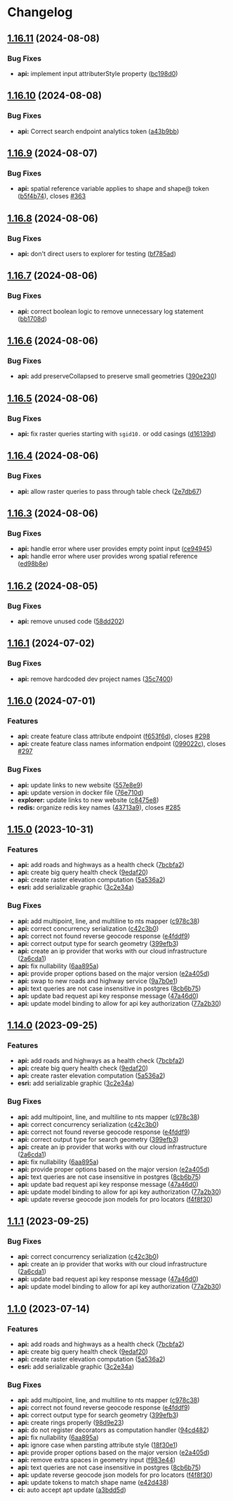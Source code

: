 # Changelog

## [1.16.11](https://github.com/agrc/api.mapserv.utah.gov/compare/api-v1.16.10...api-v1.16.11) (2024-08-08)


### Bug Fixes

* **api:** implement input attributerStyle property ([bc198d0](https://github.com/agrc/api.mapserv.utah.gov/commit/bc198d0e456f753ab86ec7e84018edb40e03b708))

## [1.16.10](https://github.com/agrc/api.mapserv.utah.gov/compare/api-v1.16.9...api-v1.16.10) (2024-08-08)


### Bug Fixes

* **api:** Correct search endpoint analytics token ([a43b9bb](https://github.com/agrc/api.mapserv.utah.gov/commit/a43b9bbf2d8064ed8444881febc2f1d1cc6f705e))

## [1.16.9](https://github.com/agrc/api.mapserv.utah.gov/compare/api-v1.16.8...api-v1.16.9) (2024-08-07)


### Bug Fixes

* **api:** spatial reference variable applies to shape and shape@ token ([b5f4b74](https://github.com/agrc/api.mapserv.utah.gov/commit/b5f4b74fdc22a5178b17102142197021613a1ced)), closes [#363](https://github.com/agrc/api.mapserv.utah.gov/issues/363)

## [1.16.8](https://github.com/agrc/api.mapserv.utah.gov/compare/api-v1.16.7...api-v1.16.8) (2024-08-06)


### Bug Fixes

* **api:** don't direct users to explorer for testing ([bf785ad](https://github.com/agrc/api.mapserv.utah.gov/commit/bf785ad7136929f19e411b970695e50be98abb56))

## [1.16.7](https://github.com/agrc/api.mapserv.utah.gov/compare/api-v1.16.6...api-v1.16.7) (2024-08-06)


### Bug Fixes

* **api:** correct boolean logic to remove unnecessary log statement ([bb1708d](https://github.com/agrc/api.mapserv.utah.gov/commit/bb1708d99cf77206bdc44392145ea20982d4ee0b))

## [1.16.6](https://github.com/agrc/api.mapserv.utah.gov/compare/api-v1.16.5...api-v1.16.6) (2024-08-06)


### Bug Fixes

* **api:** add preserveCollapsed to preserve small geometries ([390e230](https://github.com/agrc/api.mapserv.utah.gov/commit/390e230e54ec37eff918ea761dafd1ce7dd9528c))

## [1.16.5](https://github.com/agrc/api.mapserv.utah.gov/compare/api-v1.16.4...api-v1.16.5) (2024-08-06)


### Bug Fixes

* **api:** fix raster queries starting with `sgid10.` or odd casings ([d16139d](https://github.com/agrc/api.mapserv.utah.gov/commit/d16139d0fa6596a24d6f9d1b8f330d1e5251cb71))

## [1.16.4](https://github.com/agrc/api.mapserv.utah.gov/compare/api-v1.16.3...api-v1.16.4) (2024-08-06)


### Bug Fixes

* **api:** allow raster queries to pass through table check ([2e7db67](https://github.com/agrc/api.mapserv.utah.gov/commit/2e7db6732da0f11a2f32bf1ba4bd1a58b3adca77))

## [1.16.3](https://github.com/agrc/api.mapserv.utah.gov/compare/api-v1.16.2...api-v1.16.3) (2024-08-06)


### Bug Fixes

* **api:** handle error where user provides empty point input ([ce94945](https://github.com/agrc/api.mapserv.utah.gov/commit/ce949458d167b39740a592656f7e6c0e8e8855f5))
* **api:** handle error where user provides wrong spatial reference ([ed98b8e](https://github.com/agrc/api.mapserv.utah.gov/commit/ed98b8ea57de0aaacf615c8449f5bbfe79b9f7d2))

## [1.16.2](https://github.com/agrc/api.mapserv.utah.gov/compare/api-v1.16.1...api-v1.16.2) (2024-08-05)


### Bug Fixes

* **api:** remove unused code ([58dd202](https://github.com/agrc/api.mapserv.utah.gov/commit/58dd202425a181166c61cafe9d7d8516ec6830c5))

## [1.16.1](https://github.com/agrc/api.mapserv.utah.gov/compare/api-v1.16.0...api-v1.16.1) (2024-07-02)


### Bug Fixes

* **api:** remove hardcoded dev project names ([35c7400](https://github.com/agrc/api.mapserv.utah.gov/commit/35c740077d252d3a9eba821708bc3be82c9d6715))

## [1.16.0](https://github.com/agrc/api.mapserv.utah.gov/compare/api-v1.15.0...api-v1.16.0) (2024-07-01)


### Features

* **api:** create feature class attribute endpoint ([f653f6d](https://github.com/agrc/api.mapserv.utah.gov/commit/f653f6d4e2f29fceb9b0c462139331ea74df6e1b)), closes [#298](https://github.com/agrc/api.mapserv.utah.gov/issues/298)
* **api:** create feature class names information endpoint ([099022c](https://github.com/agrc/api.mapserv.utah.gov/commit/099022c70ed4a0d91eda4cd726b69bad664b71d8)), closes [#297](https://github.com/agrc/api.mapserv.utah.gov/issues/297)


### Bug Fixes

* **api:** update links to new website ([557e8e9](https://github.com/agrc/api.mapserv.utah.gov/commit/557e8e91ab7e38db7dd6cef9a134e9b997642f31))
* **api:** update version in docker file ([76e710d](https://github.com/agrc/api.mapserv.utah.gov/commit/76e710d872007a53ef1685e37cb4d46cb847cf16))
* **explorer:** update links to new website ([c8475e8](https://github.com/agrc/api.mapserv.utah.gov/commit/c8475e88df384105f83bf97e85b3eff9402b9f24))
* **redis:** organize redis key names ([43713a9](https://github.com/agrc/api.mapserv.utah.gov/commit/43713a97f8a062129db24dcbe19d984407c572a1)), closes [#285](https://github.com/agrc/api.mapserv.utah.gov/issues/285)

## [1.15.0](https://github.com/agrc/api.mapserv.utah.gov/compare/api-v1.14.0...api-v1.15.0) (2023-10-31)


### Features

* **api:** add roads and highways as a health check ([7bcbfa2](https://github.com/agrc/api.mapserv.utah.gov/commit/7bcbfa22e8d7492260aab4e24674e2d6dac81443))
* **api:** create big query health check ([9edaf20](https://github.com/agrc/api.mapserv.utah.gov/commit/9edaf2032d1ab52aaf5fde43264752aa9884ee80))
* **api:** create raster elevation computation ([5a536a2](https://github.com/agrc/api.mapserv.utah.gov/commit/5a536a28eaa36ebad16febc7975ef8732be1bc7c))
* **esri:** add serializable graphic ([3c2e34a](https://github.com/agrc/api.mapserv.utah.gov/commit/3c2e34a76e1ca06c1c1c9c25c6ccb13d62fc3f4a))


### Bug Fixes

* **api:** add multipoint, line, and multiline to nts mapper ([c978c38](https://github.com/agrc/api.mapserv.utah.gov/commit/c978c38c20167a2107f182d0d3a8a438500b001b))
* **api:** correct concurrency serialization ([c42c3b0](https://github.com/agrc/api.mapserv.utah.gov/commit/c42c3b0e90afd720f0fd216a15fec281e9c6cd51))
* **api:** correct not found reverse geocode response ([e4fddf9](https://github.com/agrc/api.mapserv.utah.gov/commit/e4fddf9ff3be553115d41cbf8cace9ff56589031))
* **api:** correct output type for search geometry ([399efb3](https://github.com/agrc/api.mapserv.utah.gov/commit/399efb3652eef8665d6871a92512f0e58a0e8231))
* **api:** create an ip provider that works with our cloud infrastructure ([2a6cda1](https://github.com/agrc/api.mapserv.utah.gov/commit/2a6cda171e53642f009753b94471d9acd2a72a0f))
* **api:** fix nullability ([6aa895a](https://github.com/agrc/api.mapserv.utah.gov/commit/6aa895af5ae22e1c003abd39683e7649804aac71))
* **api:** provide proper options based on the major version ([e2a405d](https://github.com/agrc/api.mapserv.utah.gov/commit/e2a405dcfe63125df82d176cb2052b86d208581e))
* **api:** swap to new roads and highway service ([9a7b0e1](https://github.com/agrc/api.mapserv.utah.gov/commit/9a7b0e10403f8d2c909672cae9e14705fdcfb1b4))
* **api:** text queries are not case insensitive in postgres ([8cb6b75](https://github.com/agrc/api.mapserv.utah.gov/commit/8cb6b75635f792afba6a3f50a5e15b0fb00904a5))
* **api:** update bad request api key response message ([47a46d0](https://github.com/agrc/api.mapserv.utah.gov/commit/47a46d079861d1994b5dff982259183743e4efa2))
* **api:** update model binding to allow for api key authorization ([77a2b30](https://github.com/agrc/api.mapserv.utah.gov/commit/77a2b301f557833cb233c18ff676968d7bed56bc))

## [1.14.0](https://github.com/agrc/api.mapserv.utah.gov/compare/api-v1.13.6...api-v1.14.0) (2023-09-25)

### Features

- **api:** add roads and highways as a health check ([7bcbfa2](https://github.com/agrc/api.mapserv.utah.gov/commit/7bcbfa22e8d7492260aab4e24674e2d6dac81443))
- **api:** create big query health check ([9edaf20](https://github.com/agrc/api.mapserv.utah.gov/commit/9edaf2032d1ab52aaf5fde43264752aa9884ee80))
- **api:** create raster elevation computation ([5a536a2](https://github.com/agrc/api.mapserv.utah.gov/commit/5a536a28eaa36ebad16febc7975ef8732be1bc7c))
- **esri:** add serializable graphic ([3c2e34a](https://github.com/agrc/api.mapserv.utah.gov/commit/3c2e34a76e1ca06c1c1c9c25c6ccb13d62fc3f4a))

### Bug Fixes

- **api:** add multipoint, line, and multiline to nts mapper ([c978c38](https://github.com/agrc/api.mapserv.utah.gov/commit/c978c38c20167a2107f182d0d3a8a438500b001b))
- **api:** correct concurrency serialization ([c42c3b0](https://github.com/agrc/api.mapserv.utah.gov/commit/c42c3b0e90afd720f0fd216a15fec281e9c6cd51))
- **api:** correct not found reverse geocode response ([e4fddf9](https://github.com/agrc/api.mapserv.utah.gov/commit/e4fddf9ff3be553115d41cbf8cace9ff56589031))
- **api:** correct output type for search geometry ([399efb3](https://github.com/agrc/api.mapserv.utah.gov/commit/399efb3652eef8665d6871a92512f0e58a0e8231))
- **api:** create an ip provider that works with our cloud infrastructure ([2a6cda1](https://github.com/agrc/api.mapserv.utah.gov/commit/2a6cda171e53642f009753b94471d9acd2a72a0f))
- **api:** fix nullability ([6aa895a](https://github.com/agrc/api.mapserv.utah.gov/commit/6aa895af5ae22e1c003abd39683e7649804aac71))
- **api:** provide proper options based on the major version ([e2a405d](https://github.com/agrc/api.mapserv.utah.gov/commit/e2a405dcfe63125df82d176cb2052b86d208581e))
- **api:** text queries are not case insensitive in postgres ([8cb6b75](https://github.com/agrc/api.mapserv.utah.gov/commit/8cb6b75635f792afba6a3f50a5e15b0fb00904a5))
- **api:** update bad request api key response message ([47a46d0](https://github.com/agrc/api.mapserv.utah.gov/commit/47a46d079861d1994b5dff982259183743e4efa2))
- **api:** update model binding to allow for api key authorization ([77a2b30](https://github.com/agrc/api.mapserv.utah.gov/commit/77a2b301f557833cb233c18ff676968d7bed56bc))
- **api:** update reverse geocode json models for pro locators ([f4f8f30](https://github.com/agrc/api.mapserv.utah.gov/commit/f4f8f30e3ad8ad385b120d87c3f96a74ddc0d795))

## [1.1.1](https://github.com/agrc/api.mapserv.utah.gov/compare/api-v1.1.0...api-v1.1.1) (2023-09-25)

### Bug Fixes

- **api:** correct concurrency serialization ([c42c3b0](https://github.com/agrc/api.mapserv.utah.gov/commit/c42c3b0e90afd720f0fd216a15fec281e9c6cd51))
- **api:** create an ip provider that works with our cloud infrastructure ([2a6cda1](https://github.com/agrc/api.mapserv.utah.gov/commit/2a6cda171e53642f009753b94471d9acd2a72a0f))
- **api:** update bad request api key response message ([47a46d0](https://github.com/agrc/api.mapserv.utah.gov/commit/47a46d079861d1994b5dff982259183743e4efa2))
- **api:** update model binding to allow for api key authorization ([77a2b30](https://github.com/agrc/api.mapserv.utah.gov/commit/77a2b301f557833cb233c18ff676968d7bed56bc))

## [1.1.0](https://github.com/agrc/api.mapserv.utah.gov/compare/api-v1.0.0...api-v1.1.0) (2023-07-14)

### Features

- **api:** add roads and highways as a health check ([7bcbfa2](https://github.com/agrc/api.mapserv.utah.gov/commit/7bcbfa22e8d7492260aab4e24674e2d6dac81443))
- **api:** create big query health check ([9edaf20](https://github.com/agrc/api.mapserv.utah.gov/commit/9edaf2032d1ab52aaf5fde43264752aa9884ee80))
- **api:** create raster elevation computation ([5a536a2](https://github.com/agrc/api.mapserv.utah.gov/commit/5a536a28eaa36ebad16febc7975ef8732be1bc7c))
- **esri:** add serializable graphic ([3c2e34a](https://github.com/agrc/api.mapserv.utah.gov/commit/3c2e34a76e1ca06c1c1c9c25c6ccb13d62fc3f4a))

### Bug Fixes

- **api:** add multipoint, line, and multiline to nts mapper ([c978c38](https://github.com/agrc/api.mapserv.utah.gov/commit/c978c38c20167a2107f182d0d3a8a438500b001b))
- **api:** correct not found reverse geocode response ([e4fddf9](https://github.com/agrc/api.mapserv.utah.gov/commit/e4fddf9ff3be553115d41cbf8cace9ff56589031))
- **api:** correct output type for search geometry ([399efb3](https://github.com/agrc/api.mapserv.utah.gov/commit/399efb3652eef8665d6871a92512f0e58a0e8231))
- **api:** create rings properly ([98d9e23](https://github.com/agrc/api.mapserv.utah.gov/commit/98d9e2398964e6af6c8255179883e7ebcbfda8d6))
- **api:** do not register decorators as computation handler ([94cd482](https://github.com/agrc/api.mapserv.utah.gov/commit/94cd482ee96b6628afcef385e07f78ae36c3f489))
- **api:** fix nullability ([6aa895a](https://github.com/agrc/api.mapserv.utah.gov/commit/6aa895af5ae22e1c003abd39683e7649804aac71))
- **api:** ignore case when parsting attribute style ([18f30e1](https://github.com/agrc/api.mapserv.utah.gov/commit/18f30e1a2d41cc852788d91d1864a1f246df2451))
- **api:** provide proper options based on the major version ([e2a405d](https://github.com/agrc/api.mapserv.utah.gov/commit/e2a405dcfe63125df82d176cb2052b86d208581e))
- **api:** remove extra spaces in geometry input ([f983e44](https://github.com/agrc/api.mapserv.utah.gov/commit/f983e4418a6043dcbad12baa82cef0451ef33553))
- **api:** text queries are not case insensitive in postgres ([8cb6b75](https://github.com/agrc/api.mapserv.utah.gov/commit/8cb6b75635f792afba6a3f50a5e15b0fb00904a5))
- **api:** update reverse geocode json models for pro locators ([f4f8f30](https://github.com/agrc/api.mapserv.utah.gov/commit/f4f8f30e3ad8ad385b120d87c3f96a74ddc0d795))
- **api:** update tokens to match shape name ([e42d438](https://github.com/agrc/api.mapserv.utah.gov/commit/e42d438bf64b7381da9cbe64b4dec220398b200c))
- **ci:** auto accept apt update ([a3bdd5d](https://github.com/agrc/api.mapserv.utah.gov/commit/a3bdd5d52acde97a0ce290142bd730269eb35f31))

